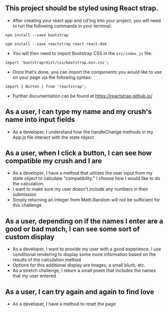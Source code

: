 ## This project should be styled using React strap.
- After creating your react app and cd'ing into your project, you will need to run the following commands in your terminal:

`npm install --save bootstrap`

`npm install --save reactstrap react react-dom`

- You will then need to import Bootstrap CSS in the `src/index.js` file:

`import 'bootstrap/dist/css/bootstrap.min.css';`

- Once that's done, you can import the components you would like to use on your page via the following syntax:

`import { Button } from 'reactstrap';`

- Further documentation can be found at https://reactstrap.github.io/

## As a user, I can type my name and my crush's name into input fields
- As a developer, I understand how the handleChange methods in my App.js file interact with the state object

## As a user, when I click a button, I can see how compatible my crush and I are
- As a developer, I have a method that utilizes the user input from my state object to calculate "compatibility." I choose how I would like to do the calculation.
- I want to make sure my user doesn't include any numbers in their submission
- Simply returning an integer from Math.Random will not be sufficient for this challenge

## As a user, depending on if the names I enter are a good or bad match, I can see some sort of custom display
- As a developer, I want to provide my user with a good experience. I use conditional rendering to display some more information based on the results of the calculation method
- Options for this additional display are images, a small blurb, etc.
- As a stretch challenge, I return a small poem that includes the names that my user entered

## As a user, I can try again and again to find love
- As a developer, I have a method to reset the page

